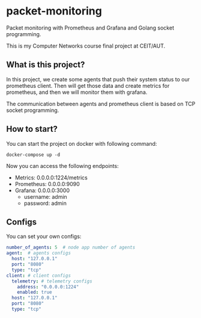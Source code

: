 # packet-monitoring

Packet monitoring with Prometheus and Grafana and Golang socket programming.

This is my Computer Networks course final project at CEIT/AUT.

## What is this project?
In this project, we create some agents that push their system status
to our prometheus client. Then will get those data and create metrics for
prometheus, and then we will monitor them with grafana.

The communication between agents and prometheus client is based
on TCP socket programming.

## How to start?
You can start the project on docker with following command:
```shell
docker-compose up -d 
```

Now you can access the following endpoints:
- Metrics: 0.0.0.0:1224/metrics
- Prometheus: 0.0.0.0:9090
- Grafana: 0.0.0.0:3000
  - username: admin
  - password: admin

## Configs
You can set your own configs:
```yaml
number_of_agents: 5  # node app number of agents
agent:  # agents configs
  host: "127.0.0.1"
  port: "8080"
  type: "tcp"
client: # client configs
  telemetry: # telemetry configs
    address: "0.0.0.0:1224"
    enabled: true
  host: "127.0.0.1"
  port: "8080"
  type: "tcp"
```
